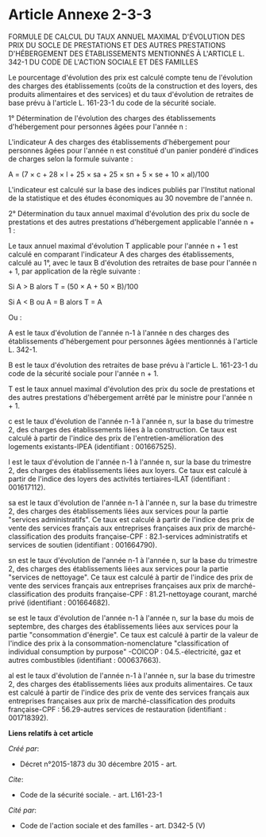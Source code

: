 # Article Annexe 2-3-3

FORMULE DE CALCUL DU TAUX ANNUEL MAXIMAL D'ÉVOLUTION DES PRIX DU SOCLE DE PRESTATIONS ET DES AUTRES PRESTATIONS D'HÉBERGEMENT
DES ÉTABLISSEMENTS MENTIONNÉS À L'ARTICLE L. 342-1 DU CODE DE L'ACTION SOCIALE ET DES FAMILLES 

Le pourcentage d'évolution des prix est calculé compte tenu de l'évolution des charges des établissements (coûts de la
construction et des loyers, des produits alimentaires et des services) et du taux d'évolution de retraites de base prévu à
l'article L. 161-23-1 du code de la sécurité sociale. 

1° Détermination de l'évolution des charges des établissements d'hébergement pour personnes âgées pour l'année n : 

L'indicateur A des charges des établissements d'hébergement pour personnes âgées pour l'année n est constitué d'un panier
pondéré d'indices de charges selon la formule suivante : 

A = (7 × c + 28 × l + 25 × sa + 25 × sn + 5 × se + 10 × al)/100 

L'indicateur est calculé sur la base des indices publiés par l'Institut national de la statistique et des études économiques
au 30 novembre de l'année n. 

2° Détermination du taux annuel maximal d'évolution des prix du socle de prestations et des autres prestations d'hébergement
applicable l'année n + 1 : 

Le taux annuel maximal d'évolution T applicable pour l'année n + 1 est calculé en comparant l'indicateur A des charges des
établissements, calculé au 1°, avec le taux B d'évolution des retraites de base pour l'année n + 1, par application de la
règle suivante : 

Si A > B alors T = (50 × A + 50 × B)/100 

Si A < B ou A = B alors T = A 

Ou : 

A est le taux d'évolution de l'année n-1 à l'année n des charges des établissements d'hébergement pour personnes âgées
mentionnés à l'article L. 342-1. 

B est le taux d'évolution des retraites de base prévu à l'article L. 161-23-1 du code de la sécurité sociale pour l'année n +
1. 

T est le taux annuel maximal d'évolution des prix du socle de prestations et des autres prestations d'hébergement arrêté par
le ministre pour l'année n + 1. 

c est le taux d'évolution de l'année n-1 à l'année n, sur la base du trimestre 2, des charges des établissements liées à la
construction. Ce taux est calculé à partir de l'indice des prix de l'entretien-amélioration des logements existants-IPEA
(identifiant : 001667525). 

l est le taux d'évolution de l'année n-1 à l'année n, sur la base du trimestre 2, des charges des établissements liées aux
loyers. Ce taux est calculé à partir de l'indice des loyers des activités tertiaires-ILAT (identifiant : 001617112). 

sa est le taux d'évolution de l'année n-1 à l'année n, sur la base du trimestre 2, des charges des établissements liées aux
services pour la partie "services administratifs". Ce taux est calculé à partir de l'indice des prix de vente des services
français aux entreprises françaises aux prix de marché-classification des produits française-CPF : 82.1-services
administratifs et services de soutien (identifiant : 001664790). 

sn est le taux d'évolution de l'année n-1 à l'année n, sur la base du trimestre 2, des charges des établissements liées aux
services pour la partie "services de nettoyage". Ce taux est calculé à partir de l'indice des prix de vente des services
français aux entreprises françaises aux prix de marché-classification des produits française-CPF : 81.21-nettoyage courant,
marché privé (identifiant : 001664682). 

se est le taux d'évolution de l'année n-1 à l'année n, sur la base du mois de septembre, des charges des établissements liées
aux services pour la partie "consommation d'énergie". Ce taux est calculé à partir de la valeur de l'indice des prix à la
consommation-nomenclature "classification of individual consumption by purpose" -COICOP : 04.5.-électricité, gaz et autres
combustibles (identifiant : 000637663). 

al est le taux d'évolution de l'année n-1 à l'année n, sur la base du trimestre 2, des charges des établissements liées aux
produits alimentaires. Ce taux est calculé à partir de l'indice des prix de vente des services français aux entreprises
françaises aux prix de marché-classification des produits française-CPF : 56.29-autres services de restauration
(identifiant : 001718392).

**Liens relatifs à cet article**

_Créé par_:

  - Décret n°2015-1873 du 30 décembre 2015 - art.

_Cite_:

  - Code de la sécurité sociale. - art. L161-23-1

_Cité par_:

  - Code de l'action sociale et des familles - art. D342-5 (V)
